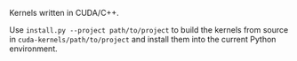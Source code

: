 Kernels written in CUDA/C++.

Use `install.py --project path/to/project` to build the kernels from source in `cuda-kernels/path/to/project` and install them into the current Python environment.
